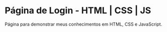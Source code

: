 # Página de Login - HTML | CSS | JS
Página para demonstrar meus conhecimentos em HTML, CSS e JavaScript.
